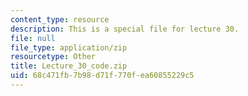 ```yaml
---
content_type: resource
description: This is a special file for lecture 30.
file: null
file_type: application/zip
resourcetype: Other
title: Lecture_30_code.zip
uid: 68c471fb-7b98-d71f-770f-ea60855229c5
---
```

